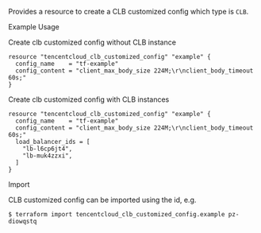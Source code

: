 Provides a resource to create a CLB customized config which type is `CLB`.

Example Usage

Create clb customized config without CLB instance

```hcl
resource "tencentcloud_clb_customized_config" "example" {
  config_name    = "tf-example"
  config_content = "client_max_body_size 224M;\r\nclient_body_timeout 60s;"
}
```

Create clb customized config with CLB instances

```hcl
resource "tencentcloud_clb_customized_config" "example" {
  config_name    = "tf-example"
  config_content = "client_max_body_size 224M;\r\nclient_body_timeout 60s;"
  load_balancer_ids = [
    "lb-l6cp6jt4",
    "lb-muk4zzxi",
  ]
}
```

Import

CLB customized config can be imported using the id, e.g.

```
$ terraform import tencentcloud_clb_customized_config.example pz-diowqstq
```